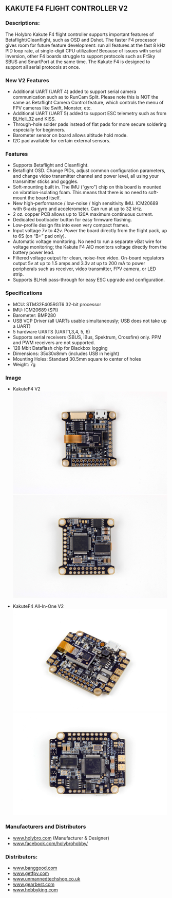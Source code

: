 ## KAKUTE F4 FLIGHT CONTROLLER V2

### Descriptions:

The Holybro Kakute F4 flight controller supports important features of Betaflight/Cleanflight, such as OSD and Dshot. The faster F4 processor gives room for future feature development: run all features at the fast 8 kHz PID loop rate, at single-digit CPU utilization! Because of issues with serial inversion, other F4 boards struggle to support protocols such as FrSky SBUS and SmartPort at the same time. The Kakute F4 is designed to support all serial protocols at once.

### New V2 Features

- Additional UART (UART 4) added to support serial camera communication such as to RunCam Split. Please note this is NOT the same as Betaflight Camera Control feature, which controls the menu of FPV cameras like Swift, Monster, etc.
- Additional UART (UART 5) added to support ESC telemetry such as from BLHeli_32 and KISS.
- Through-hole solder pads instead of flat pads for more secure soldering especially for beginners.
- Barometer sensor on board allows altitude hold mode.
- I2C pad available for certain external sensors.

### Features

- Supports Betaflight and Cleanflight.
- Betaflight OSD. Change PIDs, adjust common configuration parameters, and change video transmitter channel and power level, all using your transmitter sticks and goggles.
- Soft-mounting built in. The IMU (“gyro”) chip on this board is mounted on vibration-isolating foam. This means that there is no need to soft-mount the board itself.
- New high-performance / low-noise / high sensitivity IMU. ICM20689 with 6-axis gyro and accelerometer. Can run at up to 32 kHz.
- 2 oz. copper PCB allows up to 120A maximum continuous current.
- Dedicated bootloader button for easy firmware flashing.
- Low-profile design fits into even very compact frames.
- Input voltage 7v to 42v. Power the board directly from the flight pack, up to 6S (on “B+” pad only).
- Automatic voltage monitoring. No need to run a separate vBat wire for voltage monitoring; the Kakute F4 AIO monitors voltage directly from the battery power lead.
- Filtered voltage output for clean, noise-free video. On-board regulators output 5v at up to 1.5 amps and 3.3v at up to 200 mA to power peripherals such as receiver, video transmitter, FPV camera, or LED strip.
- Supports BLHeli pass-through for easy ESC upgrade and configuration.

### Specifications

- MCU: STM32F405RGT6 32-bit processor
- IMU: ICM20689 (SPI)
- Barometer: BMP280
- USB VCP Driver (all UARTs usable simultaneously; USB does not take up a UART)
- 5 hardware UARTS (UART1,3,4, 5, 6)
- Supports serial receivers (SBUS, iBus, Spektrum, Crossfire) only. PPM and PWM receivers are not supported.
- 128 Mbit Dataflash chip for Blackbox logging
- Dimensions: 35x30x8mm (includes USB in height)
- Mounting Holes: Standard 30.5mm square to center of holes
- Weight: 7g

### Image

- KakuteF4 V2
  ![](https://github.com/jamming/image/blob/master/IMG_6809.JPG)
  ![](https://github.com/jamming/image/blob/master/IMG_6808.JPG)

- KakuteF4 All-In-One V2
  ![](https://github.com/jamming/image/blob/master/kakuteF4aio-V2-TOP.jpg)
  ![](https://github.com/jamming/image/blob/master/kakuteF4aio-V2-bottom.jpg)

### Manufacturers and Distributors

- www.holybro.com (Manufacturer & Designer)
- www.facebook.com/holybrohobby/

### Distributors:

- www.banggood.com
- www.getfpv.com
- www.unmannedtechshop.co.uk
- www.gearbest.com
- www.hobbyking.com
